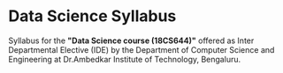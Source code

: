 # Data Science Syllabus  
Syllabus for the **"Data Science course (18CS644)"** offered as Inter Departmental Elective (IDE) by the Department of Computer Science and Engineering at Dr.Ambedkar Institute of Technology, Bengaluru.
